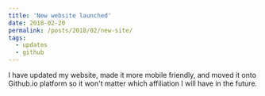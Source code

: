 ```yaml
---
title: 'New website launched'
date: 2018-02-20
permalink: /posts/2018/02/new-site/
tags:
  - updates
  - github
---
```

I have updated my website, made it more mobile friendly, and moved it onto Github.io platform so it won't matter which affiliation I will have in the future.
